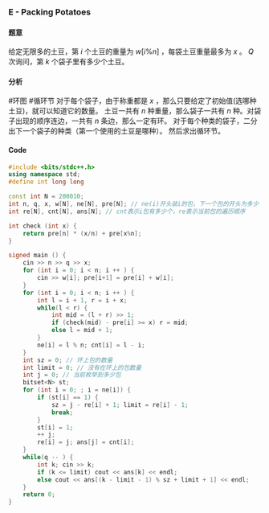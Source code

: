 ### E - Packing Potatoes
#### 题意
给定无限多的土豆，第 $i$ 个土豆的重量为 $w[i\%n]$ ，每袋土豆重量最多为 $x$ 。
$Q$ 次询问，第 $k$ 个袋子里有多少个土豆。

#### 分析
#环图 #循环节
对于每个袋子，由于称重都是 $x$ ，那么只要给定了初始值(选哪种土豆)，就可以知道它的数量。
土豆一共有 $n$ 种重量，那么袋子一共有 $n$ 种。对袋子出现的顺序连边，一共有 $n$ 条边，那么一定有环。
对于每个种类的袋子，二分出下一个袋子的种类（第一个使用的土豆是哪种）。
然后求出循环节。

#### Code
```c++
#include <bits/stdc++.h>
using namespace std;
#define int long long

const int N = 200010;
int n, q, x, w[N], ne[N], pre[N]; // ne(i)开头装i的包，下一个包的开头为多少
int re[N], cnt[N], ans[N]; // cnt表示i包有多少个，re表示当前包的遍历顺序

int check (int x) {
    return pre[n] * (x/n) + pre[x%n];
}

signed main () {
    cin >> n >> q >> x;
    for (int i = 0; i < n; i ++ ) {
        cin >> w[i]; pre[i+1] = pre[i] + w[i];
    }
    for (int i = 0; i < n; i ++ ) {
        int l = i + 1, r = i + x;
        while(l < r) {
            int mid = (l + r) >> 1;
            if (check(mid) - pre[i] >= x) r = mid;
            else l = mid + 1;
        }
        ne[i] = l % n; cnt[i] = l - i;
    }
    int sz = 0; // 环上包的数量
    int limit = 0; // 没有在环上的包数量
    int j = 0; // 当前枚举到多少包
    bitset<N> st;
    for (int i = 0; ; i = ne[i]) {
        if (st[i] == 1) {
            sz = j - re[i] + 1; limit = re[i] - 1;
            break;
        }
        st[i] = 1;
        ++ j;
        re[i] = j; ans[j] = cnt[i];
    }
    while(q -- ) {
        int k; cin >> k;
        if (k <= limit) cout << ans[k] << endl;
        else cout << ans[(k - limit - 1) % sz + limit + 1] << endl;
    }
    return 0;
}
```